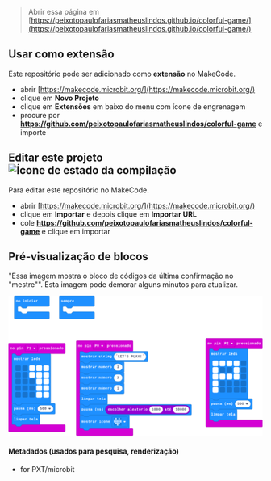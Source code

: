 
> Abrir essa página em [https://peixotopaulofariasmatheuslindos.github.io/colorful-game/](https://peixotopaulofariasmatheuslindos.github.io/colorful-game/)

## Usar como extensão

Este repositório pode ser adicionado como **extensão** no MakeCode.

* abrir [https://makecode.microbit.org/](https://makecode.microbit.org/)
* clique em **Novo Projeto**
* clique em **Extensões** em baixo do menu com ícone de engrenagem
* procure por **https://github.com/peixotopaulofariasmatheuslindos/colorful-game** e importe

## Editar este projeto ![Ícone de estado da compilação](https://github.com/peixotopaulofariasmatheuslindos/colorful-game/workflows/MakeCode/badge.svg)

Para editar este repositório no MakeCode.

* abrir [https://makecode.microbit.org/](https://makecode.microbit.org/)
* clique em **Importar** e depois clique em **Importar URL**
* cole **https://github.com/peixotopaulofariasmatheuslindos/colorful-game** e clique em importar

## Pré-visualização de blocos

"Essa imagem mostra o bloco de códigos da última confirmação no "mestre"".
Esta imagem pode demorar alguns minutos para atualizar.

![Uma visão renderizada dos blocos](https://github.com/peixotopaulofariasmatheuslindos/colorful-game/raw/master/.github/makecode/blocks.png)

#### Metadados (usados para pesquisa, renderização)

* for PXT/microbit
<script src="https://makecode.com/gh-pages-embed.js"></script><script>makeCodeRender("{{ site.makecode.home_url }}", "{{ site.github.owner_name }}/{{ site.github.repository_name }}");</script>
